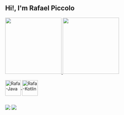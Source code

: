 ## Hi!, I'm Rafael Piccolo
<div>
  <a href="https://github.com/RafaelvPiccolo">
  <img height="180em" src="https://github-readme-stats.vercel.app/api?username=RafaelvPiccolo&show_icons=true&theme=dracula&include_all_commits=true&count_private=true"/>
  <img height="180em" src="https://github-readme-stats.vercel.app/api/top-langs/?username=RafaelvPiccolo&layout=compact&langs_count=8&theme=dracula"/>
<div>
<div style="display: inline_block"><br>
  <img align="center" alt="Rafa-Java" height="50" width="50" src="https://user-images.githubusercontent.com/74803340/114797531-c4929600-9d69-11eb-8375-e4338e7bfbfc.png">
  <img align="center" alt="Rafa-Kotlin" height="50" width="50" src="https://user-images.githubusercontent.com/74803340/114798242-4800b700-9d6b-11eb-97e6-0a2762a7cf0d.png">
</div>
  
  
##


  <div>
  <a href = "mailto: rafaelvpiccolo@gmail.com"><img src="https://img.shields.io/badge/-Gmail-%23EA4335?style=for-the-badge&logo=gmail&logoColor=white" target="_blank"></a>
  <a href="https://www.linkedin.com/in/rafaelviniciuspiccolo/" target="_blank"><img src="https://img.shields.io/badge/-LinkedIn-%230077B5?style=for-the-badge&logo=linkedin&logoColor=white" target="_blank"></a>








